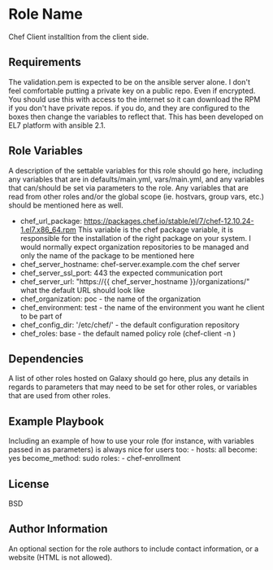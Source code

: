 Role Name
=========

Chef Client installtion from the client side.

Requirements
------------

The validation.pem is expected to be on the ansible server alone. I don't feel comfortable putting a private key on a public repo. Even if encrypted.
You should use this with access to the internet so it can download the RPM if you don't have private repos. if you do, and they are configured to the boxes then change the variables to reflect that. This has been developed on EL7 platform with ansible 2.1.

Role Variables
--------------

A description of the settable variables for this role should go here, including any variables that are in defaults/main.yml, vars/main.yml, and any variables that can/should be set via parameters to the role. Any variables that are read from other roles and/or the global scope (ie. hostvars, group vars, etc.) should be mentioned here as well.

* chef_url_package: https://packages.chef.io/stable/el/7/chef-12.10.24-1.el7.x86_64.rpm  This variable is the chef package variable, it is responsible for the installation of the right package on your system. I would normally expect organization repositories to be managed and only the name of the package to be mentioned here
* chef_server_hostname: chef-server.example.com the chef server
* chef_server_ssl_port: 443 the expected communication port
* chef_server_url: "https://{{ chef_server_hostname }}/organizations/" what the default URL should look like
* chef_organization: poc - the name of the organization
* chef_environment: test - the name of the environment you want he client to be part of 
* chef_config_dir: '/etc/chef/' - the default configuration repository
* chef_roles: base - the default named policy role (chef-client -n <name>)


Dependencies
------------

A list of other roles hosted on Galaxy should go here, plus any details in regards to parameters that may need to be set for other roles, or variables that are used from other roles.

Example Playbook
----------------

Including an example of how to use your role (for instance, with variables passed in as parameters) is always nice for users too:
    - hosts: all
      become: yes
      become_method: sudo
      roles:
        - chef-enrollment      

License
-------

BSD

Author Information
------------------

An optional section for the role authors to include contact information, or a website (HTML is not allowed).
